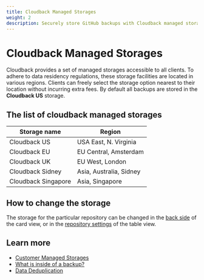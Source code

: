 ```yaml
---
title: Cloudback Managed Storages
weight: 2
description: Securely store GitHub backups with Cloudback managed storages
---
```


# Cloudback Managed Storages

Cloudback provides a set of managed storages accessible to all clients. To adhere to data residency regulations, these storage facilities are located in various regions. Clients can freely select the storage option nearest to their location without incurring extra fees. By default all backups are stored in the **Cloudback US** storage.

## The list of cloudback managed storages

|Storage name|Region|
|---|---|
| Cloudback US | USA East, N. Virginia |
| Cloudback EU | EU Central, Amsterdam |
| Cloudback UK | EU West, London |
| Cloudback Sidney | Asia, Australia, Sidney |
| Cloudback Singapore | Asia, Singapore |

## How to change the storage

The storage for the particular repository can be changed in the [back side](/features/card-view/#back-side-of-the-card) of the card view, or in the [repository settings](/features/table-view/#repository-settings) of the table view.

## Learn more

- [Customer Managed Storages](/features/customer-storages)
- [What is inside of a backup?](/features/metadata)
- [Data Deduplication](/features/deduplication/)
